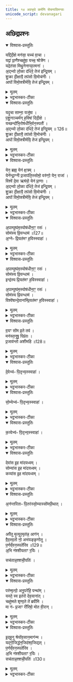 ```yaml
---
title: १४ अवभृथे कर्मणि सेचनादिमन्त्राः
unicode_script: devanagari
---
```

## अछिद्रप्रश्नः

<details open><summary>विश्वास-प्रस्तुतिः</summary>

यद्दि॑दी॒क्षे मन॑सा॒ यच्च॑ वा॒चा ।  
यद्वा॑ प्रा॒णैश्चक्षु॑षा॒ यच्च॒ श्रोत्रे॑ण ।  
यद्रेत॑सा मिथु॒नेनाप्या॒त्मना॑ ।  
अ॒द्भ्यो लो॒का द॑धिरे॒ तेज॑ इन्द्रि॒यम् ।  
शु॒क्रा दी॒क्षायै॒ तप॑सो वि॒मोच॑नीः ।  
आपो॑ विमो॒क्त्रीर्मयि॒ तेज॑ इन्द्रि॒यम् ।  
</details>

<details><summary>मूलम्</summary>

यद्दि॑दी॒क्षे मन॑सा॒ यच्च॑ वा॒चा ।  
यद्वा॑ प्रा॒णैश्चक्षु॑षा॒ यच्च॒ श्रोत्रे॑ण ।  
यद्रेत॑सा मिथु॒नेनाप्या॒त्मना॑ ।  
अ॒द्भ्यो लो॒का द॑धिरे॒ तेज॑ इन्द्रि॒यम् ।  
शु॒क्रा दी॒क्षायै॒ तप॑सो वि॒मोच॑नीः ।  
आपो॑ विमो॒क्त्रीर्मयि॒ तेज॑ इन्द्रि॒यम् ।  
</details>

<details><summary>भट्टभास्कर-टीका</summary>

1अवभृथे स्नात्वा त्रिरञ्जलिनाऽपो विषिञ्चति - यद्दिदीक्षे इति षट्पदया धृत्या । यदहं दिदीक्षे यां दीक्षां कृतवानस्मि 'वाचा मे वाग्दीक्षताम्' इत्यादिदीक्षितवादादिनियमलक्षणं व्रतम् । मनआदिभिः दीक्षा तद्विषये नियतत्वम् । रेतसा दीक्षा तस्य स्कन्दनान्निवृत्तिः । आत्मना दीक्षा पुरुषार्थान्निवृत्तिः । एवं यां दीक्षां कृतवानस्मि तस्या दीक्षायाः विमोक्त्रीः विमोक्र्यः मां विमुचन्त्यः आपः मयि तेजः इन्द्रियं च दधिरे दधतां स्थापयन्तु । ताभिः एवं च दीक्षायाः मुक्तोऽहं तेजस्वी इन्द्रियावांश्च भवामीति भावः । कः पुनरपां विशेष इत्याह - अद्भ्यो हि हेतुभ्यः सर्वे लोकाः लोकवासिनः तेजः इन्द्रियं च दधते । तस्मात् ता एव शुक्राः निर्मलाः तपसः उपसदश्च विमोचनीः सम्यगनुष्ठाप्य तत उत्तारयित्र्यः मां दीक्षायाः विमुचन्तु ता एव हि ईदृश्या दीक्षाया विमोक्तुं क्षमाः, तेजः इन्द्रियं च मयि दधात्विति ॥
</details>

<details open><summary>विश्वास-प्रस्तुतिः</summary>

यदृ॒चा साम्ना॒ यजु॑षा ।  
प॒शू॒नाञ्चर्म॑न् ह॒विषा॑ दिदी॒क्षे ।  
यच्छन्दो॑भि॒रोष॑धीभि॒र्वन॒स्पतौ॑ ।  
अ॒द्भ्यो लो॒का द॑धिरे॒ तेज॑ इन्द्रि॒यम् ॥ 126॥  
शु॒क्रा दी॒क्षायै॒ तप॑सो वि॒मोच॑नीः ।  
आपो॑ विमो॒क्त्रीर्मयि॒ तेज॑ इन्द्रि॒यम् ।  
</details>

<details><summary>मूलम्</summary>

यदृ॒चा साम्ना॒ यजु॑षा ।  
प॒शू॒नाञ्चर्म॑न् ह॒विषा॑ दिदी॒क्षे ।  
यच्छन्दो॑भि॒रोष॑धीभि॒र्वन॒स्पतौ॑ ।  
अ॒द्भ्यो लो॒का द॑धिरे॒ तेज॑ इन्द्रि॒यम् ॥ 126॥  
शु॒क्रा दी॒क्षायै॒ तप॑सो वि॒मोच॑नीः ।  
आपो॑ विमो॒क्त्रीर्मयि॒ तेज॑ इन्द्रि॒यम् ।  
</details>

<details><summary>भट्टभास्कर-टीका</summary>

2यदृचा इत्यष्टिः षट्पदा ॥ यत् अहं ऋगादिभिः दिदीक्षे । यच्चाहं पशूनां चर्मणि कृष्णाजिनादौ दिदीक्षे । यच्च हविषा पयआदिना दिदीक्षे । यच्च छन्दोभिः गायत्र्यादिभिः । यच्च ओषधीभिः दर्भपुञ्जीलैः यच्च वनस्पतौ वनस्पतिविषये दण्डादिना दिदीक्षे । ततः मां आपः मुञ्चन्तु । अद्भ्यो लोकाः इति समानम् ॥  

- कः पुनरपां विशेष इत्याह - अद्भ्यो हि हेतुभ्यः सर्वे लोकाः लोकवासिनः तेजः इन्द्रियं च दधते । तस्मात् ता एव शुक्राः निर्मलाः तपसः उपसदश्च विमोचनीः सम्यगनुष्ठाप्य तत उत्तारयित्र्यः मां दीक्षायाः विमुचन्तु ता एव हि ईदृश्या दीक्षाया विमोक्तुं क्षमाः, तेजः इन्द्रियं च मयि दधात्विति ॥
</details>

<details open><summary>विश्वास-प्रस्तुतिः</summary>

येन॒ ब्रह्म॒ येन॑ क्ष॒त्रम् ।  
येने॑न्द्रा॒ग्नी प्र॒जाप॑ति॒स्सोमो॒ वरु॑णो॒ येन॒ राजा॑ ।  
विश्वे॑ दे॒वा ऋष॑यो॒ येन॑ प्रा॒णाः ।  
अ॒द्भ्यो लो॒का द॑धिरे॒ तेज॑ इन्द्रि॒यम् ।  
शु॒क्रा दी॒क्षायै॒ तप॑सो वि॒मोच॑नीः ।  
आपो॑ विमो॒क्त्रीर्मयि॒ तेज॑ इन्द्रि॒यम् ।  
</details>

<details><summary>मूलम्</summary>

येन॒ ब्रह्म॒ येन॑ क्ष॒त्रम् ।  
येने॑न्द्रा॒ग्नी प्र॒जाप॑ति॒स्सोमो॒ वरु॑णो॒ येन॒ राजा॑ ।  
विश्वे॑ दे॒वा ऋष॑यो॒ येन॑ प्रा॒णाः ।  
अ॒द्भ्यो लो॒का द॑धिरे॒ तेज॑ इन्द्रि॒यम् ।  
शु॒क्रा दी॒क्षायै॒ तप॑सो वि॒मोच॑नीः ।  
आपो॑ विमो॒क्त्रीर्मयि॒ तेज॑ इन्द्रि॒यम् ।  
</details>

<details><summary>भट्टभास्कर-टीका</summary>

3येन ब्रह्मेति ॥ ब्रह्मादीनि लोकान्तानि मां प्रपेदिरे । यद्वा - येन कारणेन ब्रह्मादीनि लोकान्तानि तेजः इन्द्रियं च अद्भ्यो दधिरे, तस्मात् ताः मां दीक्षाया विमुच्य तेजस्विनं इन्द्रियवन्तं च कुर्वन्त्विति । गतमन्यत् ॥  

- कः पुनरपां विशेष इत्याह - अद्भ्यो हि हेतुभ्यः सर्वे लोकाः लोकवासिनः तेजः इन्द्रियं च दधते । तस्मात् ता एव शुक्राः निर्मलाः तपसः उपसदश्च विमोचनीः सम्यगनुष्ठाप्य तत उत्तारयित्र्यः मां दीक्षायाः विमुचन्तु ता एव हि ईदृश्या दीक्षाया विमोक्तुं क्षमाः, तेजः इन्द्रियं च मयि दधात्विति ॥
</details>

<details open><summary>विश्वास-प्रस्तुतिः</summary>

अ॒पाम्पुष्प॑म॒स्योष॑धीना॒ꣳ॒ रसः॑ ।  
सोम॑स्य प्रि॒यन्धाम॑ ॥127॥  
अ॒ग्नेᳶ प्रि॒यत॑मꣳ ह॒विस्स्वाहा॑ ।  
</details>

<details><summary>मूलम्</summary>

अ॒पाम्पुष्प॑म॒स्योष॑धीना॒ꣳ॒ रसः॑ ।  
सोम॑स्य प्रि॒यन्धाम॑ ॥127॥  
अ॒ग्नेᳶ प्रि॒यत॑मꣳ ह॒विस्स्वाहा॑ ।  
</details>

<details><summary>भट्टभास्कर-टीका</summary>

4आर्त्विज्येन सोमं भक्षितवतः होममन्त्राः - अपां पुष्पमसीत्यादीनि यजूंषि ॥ हे आज्य! अपां पुष्पं वृष्ट्याः परिणतिरसि तृणनिष्पत्त्यादिक्रमेण वृष्टिजन्यत्वात् । ओषधीनां रसः रसपरिणामोऽसि, तृणादिभक्षणेन गोभ्यो जातत्वात् । सोमस्य प्रियं इष्टं धाम जन्म त्वमसि । सोमस्यैवेदं जन्म प्रियतमं यदाज्यं नामेति भावः । किञ्च - अग्नेरपि प्रियतमं हविरसि । तं त्वां स्वाहाकृतं करोमि सोमभक्षणनिमित्ताधर्मशोधनार्थम् । उत्तरे अनेनैव गते ।
</details>

<details open><summary>विश्वास-प्रस्तुतिः</summary>

अ॒पाम्पुष्प॑म॒स्योष॑धीना॒ꣳ॒ रसः॑ ।  
सोम॑स्य प्रि॒यन्धाम॑ ।  
इन्द्र॑स्य प्रि॒यत॑मꣳ ह॒विस्स्वाहा॑ ।   


अ॒पाम्पुष्प॑म॒स्योष॑धीना॒ꣳ॒ रसः॑ ।  
सोम॑स्य प्रि॒यन्धाम॑ ।  
विश्वे॑षान्दे॒वाना॑म्प्रि॒यत॑मꣳ ह॒विस्स्वाहा॑ ।  
</details>

<details><summary>मूलम्</summary>

अ॒पाम्पुष्प॑म॒स्योष॑धीना॒ꣳ॒ रसः॑ ।  
सोम॑स्य प्रि॒यन्धाम॑ ।  
इन्द्र॑स्य प्रि॒यत॑मꣳ ह॒विस्स्वाहा॑ ।   


अ॒पाम्पुष्प॑म॒स्योष॑धीना॒ꣳ॒ रसः॑ ।  
सोम॑स्य प्रि॒यन्धाम॑ ।  
विश्वे॑षान्दे॒वाना॑म्प्रि॒यत॑मꣳ ह॒विस्स्वाहा॑ ।  
</details>

<details><summary>भट्टभास्कर-टीका</summary>

इन्द्रस्य, विश्वेषां देवानां, इति विशेषौ ॥
</details>

<details open><summary>विश्वास-प्रस्तुतिः</summary>

व॒यꣳ सो॑म व्र॒ते तव॑ ।  
मन॑स्त॒नूषु॒ पिप्र॑तः ।  
प्र॒जाव॑न्तो अशीमहि ॥128॥  
</details>

<details><summary>मूलम्</summary>

व॒यꣳ सो॑म व्र॒ते तव॑ ।  
मन॑स्त॒नूषु॒ पिप्र॑तः ।  
प्र॒जाव॑न्तो अशीमहि ॥128॥  
</details>

<details><summary>भट्टभास्कर-टीका</summary>

5आज्यशेषं भक्षयति - वयं सोमेति गायत्र्या ॥ सोम! तव व्रते कर्मणि वर्तमानाः मनश्च तनूषु शरीरेषु शरीरविषयेऽपि पिप्रतः प्रीणयन्तः तनुवत्सु वा मनुष्येषु मनःप्रीतिं कुर्वन्तः तनुविषयं मनः पालयन्तो वा भवन्तः वयं सर्वदा प्रजावन्तः पुत्रपौत्रादिसमन्विता एव अशीमहि भुञ्जीमहि भोगान् । व्यत्ययेनात्मनेपदं, शपो लुक् । यद्वा - तनूषु पिप्रतः भजमानाः मनोरथं सर्वं अशीमहि अश्नुवीमहि । पिपर्तेश्शतरि 'अर्तिपिपर्त्योश्च' इत्यभ्यासस्येत्त्वम्, 'अभ्यस्तानामादिः' इत्याद्युदात्तत्वम्, 'अदभ्यस्तात्' इत्यदादेशः ॥
</details>

<details open><summary>विश्वास-प्रस्तुतिः</summary>

दे॒वेभ्य॑ᳶ पि॒तृभ्य॒स्स्वाहा॑ ।  
</details>

<details><summary>मूलम्</summary>

दे॒वेभ्य॑ᳶ पि॒तृभ्य॒स्स्वाहा॑ ।  
</details>

<details><summary>भट्टभास्कर-टीका</summary>

6दक्षिणाग्नौ होमः - देवेभ्य इति यजूंषि ॥ देवेभ्यः देवनशीलेभ्यः पितृभ्यः ।
</details>

<details open><summary>विश्वास-प्रस्तुतिः</summary>

सो॒म्येभ्य॑ᳶ पि॒तृभ्य॒स्स्वाहा॑ ।  
</details>

<details><summary>मूलम्</summary>

सो॒म्येभ्य॑ᳶ पि॒तृभ्य॒स्स्वाहा॑ ।  
</details>

<details><summary>भट्टभास्कर-टीका</summary>

सोम्येभ्यः सोममर्हद्भ्यः । सोममर्हतीति यः ।
</details>

<details open><summary>विश्वास-प्रस्तुतिः</summary>

क॒व्येभ्य॑ᳶ पि॒तृभ्य॒स्स्वाहा॑ ।  
</details>

<details><summary>मूलम्</summary>

क॒व्येभ्य॑ᳶ पि॒तृभ्य॒स्स्वाहा॑ ।  
</details>

<details><summary>भट्टभास्कर-टीका</summary>

कव्येभ्यः कव्यवद्भ्यः कव्यभुग्भ्यः स्वाहुतं इदमस्तु ॥
</details>

<details open><summary>विश्वास-प्रस्तुतिः</summary>

देवा॑स इ॒ह मा॑दयध्वम् ।  
सोम्या॑स इ॒ह मा॑दयध्वम् ।  
कव्या॑स इ॒ह मा॑दयध्वम् ।  
</details>

<details><summary>मूलम्</summary>

देवा॑स इ॒ह मा॑दयध्वम् ।  
सोम्या॑स इ॒ह मा॑दयध्वम् ।  
कव्या॑स इ॒ह मा॑दयध्वम् ।  
</details>

<details><summary>भट्टभास्कर-टीका</summary>

7जघनेन तमग्निं दक्षिणाग्रेषु दर्भेषु दधि ददाति - देवास इति यजुर्भिः ॥ आमन्त्रितानां पादादित्वात् षाष्ठिकमाद्युदात्तत्वम् । मादयध्वं तृप्यत, हे पितरः! देवादिलक्षणाः! । मद तृप्तियोगे, चुरादिः ॥
</details>

<details open><summary>विश्वास-प्रस्तुतिः</summary>

अ॒न॑न्तरिताᳶ पि॒तर॑स्सो॒म्यास्सो॑मपी॒थात् ।  
</details>

<details><summary>मूलम्</summary>

अ॒न॑न्तरिताᳶ पि॒तर॑स्सो॒म्यास्सो॑मपी॒थात् ।  
</details>

<details><summary>भट्टभास्कर-टीका</summary>

8उपतिष्ठते अनन्तरिता इति यजुषा ॥ सोम्याः पितरः सोमपीथात् सोमपानात् अनन्तरिताः अव्यवहिताः यथोचितं उपचिताः भवन्तु । सोमपीथानामुपचितेन सोमस्य पानेन तृप्यन्त्विति यावत् ॥
</details>

<details open><summary>विश्वास-प्रस्तुतिः</summary>

अपै॑तु मृ॒त्युर॒मृत॑न्न॒ आग॑न् ।  
वै॒व॒स्व॒तो नो॒ अभ॑यङ्कृणोतु ।  
प॒र्णव्ँवन॒स्पते॑रिव ॥129॥  
अ॒भि न॑श्शीयताꣳ र॒यिः ।   

सच॑तान्न॒श्शची॒पतिः॑ ।  
</details>

<details><summary>मूलम्</summary>

अपै॑तु मृ॒त्युर॒मृत॑न्न॒ आग॑न् ।  
वै॒व॒स्व॒तो नो॒ अभ॑यङ्कृणोतु ।  
प॒र्णव्ँवन॒स्पते॑रिव ॥129॥  
अ॒भि न॑श्शीयताꣳ र॒यिः ।   

सच॑तान्न॒श्शची॒पतिः॑ ।  
</details>

<details><summary>भट्टभास्कर-टीका</summary>

9द्वादशाहे पत्न्या दीक्षितेषु दीक्षानन्तरं समन्वारब्धेषु गार्हपत्ये होमः - अपैतु मृत्युरिति जगती, त्रिष्टुब्वा ॥ अपैतु अपगच्छतु मृत्युः अमृतं अमृतत्वं नः आगन् आगच्छतु । छान्दसे लुङि 'मन्त्रे घस' इति च्लेर्लुक् । 'मोनो धातोः' इति नत्वम् । वैवस्वतश्च अस्माकं अभयं कृणोतु करोतु मरणभयं मा कार्षीदित्यर्थः । किञ्च - वनस्पतेः पक्वं पर्णमिव नः अस्मान् अभिलक्ष्य रयिः धनं शीयतां अयत्नेन निपततु स्वयमेव अस्मत्पार्श्वं आगच्छतु । शदॢ शातने, पाघ्रादिना शीयादेशः । यद्वा - अभिशयनं उपरिशयनं पुनःपुनर्वृद्धिः । यथा वनस्पतेः पर्णानां पुनःपुनः प्ररोहः एवं अस्माकं रयिः उपर्युपरि अस्मासु शीयतां उपचीयतां इति यावत् । व्यत्ययेन श्यन् । अयादेशाभावश्च ।  

अपि च शचीपतिः इन्द्रश्च अस्माकं अस्मान्वा सचतां समवैतु ॥
</details>

<details open><summary>विश्वास-प्रस्तुतिः</summary>

पर॑म्मृत्यो॒ अनु॒परे॑हि॒ पन्था॑म् ।  
यस्ते॒ स्व इत॑रो देव॒याना॑त् ।  
चक्षु॑ष्मते शृण्व॒ते ते॑ ब्रवीमि ।  
मा न॑ᳶ प्र॒जाꣳ री॑रिषो॒ मोत वी॒रान् ।  
</details>

<details><summary>मूलम्</summary>

पर॑म्मृत्यो॒ अनु॒परे॑हि॒ पन्था॑म् ।  
यस्ते॒ स्व इत॑रो देव॒याना॑त् ।  
चक्षु॑ष्मते शृण्व॒ते ते॑ ब्रवीमि ।  
मा न॑ᳶ प्र॒जाꣳ री॑रिषो॒ मोत वी॒रान् ।  
</details>

<details><summary>भट्टभास्कर-टीका</summary>

10पत्नीवर्जितेषु दक्षिणाग्नौ होमः - परं मृत्यो इति त्रिष्टुम् ॥ हे मृत्यो! परं अन्यं पन्थानं मार्गं यत्र वयं न वर्तामहे तमेव मार्गं अनुपरेहि अपरावृत्त अनुगच्छ । कीदृश पुनरसावित्याह - यस्तव स्वः स्वभूतो मार्गः देवयानादितरः तमनुगच्छ । वयं हि देवयाने स्थिताः । तस्मात् अस्मन्मार्गं मा गा इति । चक्षुष्मते साधुदर्शिने शृण्वते उक्तं आदरेण गृह्णते, यस्मात् इत्थं असि । तस्मात् तुभ्यं इदं ब्रवीमि - अस्माकं प्रजां पुत्रादिकां वीरांश्च अन्यान् पुरुषान् मा रीरिषः मा नीनशः । यद्वा - परं पन्थानं अनुपरेहीति । ननु परस्मिन्नेव पथि तिष्ठन् चौर्येणैव अस्मदीयां प्रजां हरेदिति संभावयन्नाह - चक्षुष्मते स्वयमेव निरूपकाय शृण्वते अपराधान् श्रुत्वा तदनुरूपं दण्डकारिणे तुभ्यं ब्रवीमि माऽस्माकं प्रजां अन्यायेन रीरिषः मा च वीरान् इति ॥
</details>

<details open><summary>विश्वास-प्रस्तुतिः</summary>

इ॒दमू॒नु श्रेयो॑व॒सान॒माग॑न्म ।  
यद्गो॒जिद्ध॑न॒जिद॑श्व॒जिद्यत् ।  
प॒र्णव्ँवन॒स्पते॑रिव ।  
अ॒भि न॑श्शीयताꣳ र॒यिः ।  
सच॑तान्न॒श्शची॒पतिः॑ ॥130॥  
</details>

<details><summary>मूलम्</summary>

इ॒दमू॒नु श्रेयो॑व॒सान॒माग॑न्म ।  
यद्गो॒जिद्ध॑न॒जिद॑श्व॒जिद्यत् ।  
प॒र्णव्ँवन॒स्पते॑रिव ।  
अ॒भि न॑श्शीयताꣳ र॒यिः ।  
सच॑तान्न॒श्शची॒पतिः॑ ॥130॥  
</details>

<details><summary>भट्टभास्कर-टीका</summary>

11आहवनीये जुहोति - इदमू नु श्रेय इति जगत्या त्रिष्टुभा वा ॥ इदमु इदमेव नः अस्माकं श्रेयः प्रशस्यतरं अन्येभ्यः गृहेभ्यः अवसानं यागगृहं आगन्म आगताः स्मः । छान्दसे लुङि 'मन्त्रे घस' इति च्लेर्लुक् । यदिदं गोजित् गवां जेतृ लाभहेतुः, धनजित् प्रीणनानां वस्त्राणां जेतृ, अश्वजित् महार्घाणामश्वानामपि लाभहेतुः तस्मात् अवसानान्तरात् इदं प्रशस्यतरम् । पर्णं वनस्पतेरित्यादि सुबोधम् ॥

इति श्रीभट्टभास्करमिश्रविरचिते यनुर्वेदभाष्ये तृतीयेऽष्टके सप्तमप्रश्ने चतुर्दशोऽनुवाकः ॥

अछिद्रप्रश्नस्समाप्तः ॥

</details>

